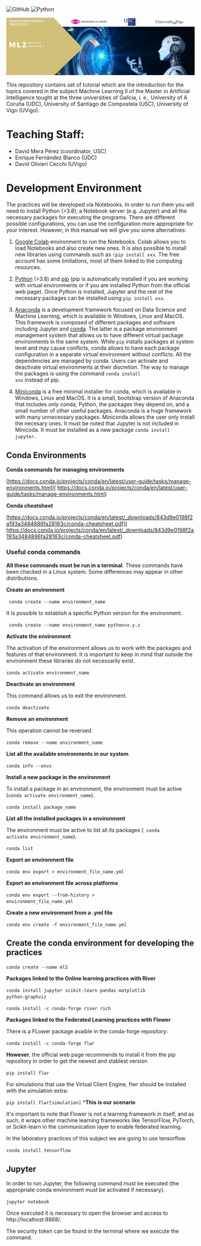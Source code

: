 ![GitHub](https://img.shields.io/github/license/ennanco/MIA_ML1?style=flat-square) ![Python](https://img.shields.io/badge/Python-3.10-blue?logo=Python)

![Banner](img/MLII.png)

This repository contains set of tutorial which are the introduction for the topics covered in the subject Machine Learning II of the Master in Artificial Intelligence tought at the three universities of Galicia, i. e., University of A Coruña (UDC), University of Santiago de Compostela (USC), University of Vigo (UVigo).

# Teaching Staff:
* David Mera Pérez (coordinator, USC)
* Enrique Fernández Blanco (UDC)
* David Olivieri Cecchi (UVigo)


# Development Environment

The practices will be developed via Notebooks. In order to run them you will need to install Python (>3.8), a Notebook server (e.g. Jupyter) and all the necessary packages for executing the programs. There are different possible configurations, you can use the configuration more appropriate for your interest. However, in this manual we will give you some alternatives:


1. [Google Colab](https://colab.research.google.com/) environment to run the Notebooks. Colab allows you to load Notebooks and also create new ones. It is also possible to install new libraries using commands such as <code>!pip install xxx</code>. The free account has some limitations, most of them linked to the computing resources.

2. [Python](https://www.python.org/downloads/) (>3.8) and [pip](https://pip.pypa.io/en/stable/installation/) (pip is automatically installed if you are working with virtual environments or if you are installed Python from the official web page). Once Python is installed, Jupyter and the rest of the necessary packages can be installed using <code>pip install xxx</code>.

3. [Anaconda](https://www.anaconda.com/) is a development framework focused on Data Science and Machine Learning, which is available in Windows, Linux and MacOS. This framework is composed of different packages and software including Jupyter and [conda](https://docs.conda.io/en/latest/). The latter is a package environment management  system that allows us to have different virtual package environments in the same system. While `pip` installs packages at system level and may cause conflicts, conda allows to have each package configuration in a separate virtual environment without conflicts.  All the dependencies are managed by conda. Users can activate and deactivate virtual environments at their discretion. The way to manage the packages is using the command <code>conda install xxx</code> instead of pip.

4. [Miniconda](https://docs.conda.io/en/latest/miniconda.html) is a free minimal installer for conda,  which is available in Windows, Linux and MacOS. It is a small, bootstrap version of Anaconda that includes *only* conda, Python, the packages they depend on, and a small number of other useful packages.
Anaconda is a huge framework with many unnecessary packages. Miniconda allows the user only install the necesary ones.  It must be noted that Jupyter is not included in Minicoda. It must be installed as a new package  <code>conda install jupyter</code>.




## Conda Environments

**Conda commands for managing environments**

[https://docs.conda.io/projects/conda/en/latest/user-guide/tasks/manage-environments.html](
https://docs.conda.io/projects/conda/en/latest/user-guide/tasks/manage-environments.html)

**Conda cheatsheet**

[https://docs.conda.io/projects/conda/en/latest/_downloads/843d9e0198f2a193a3484886fa28163c/conda-cheatsheet.pdf](
https://docs.conda.io/projects/conda/en/latest/_downloads/843d9e0198f2a193a3484886fa28163c/conda-cheatsheet.pdf)


### Useful conda commands

**All these commands must be run in a terminal**. These commands have been checked in a Linux system. Some differences may appear in other distributions.


**Create an environment**

<code> conda create --name environment_name</code>

It is possible to establish a specific Python version for the environment.

<code> conda create --name environment_name python=x.y.z</code>

**Activate the environment**

The activation of the environment allows us to work with the packages and features of that environment. It is important to keep in mind that outside the environment these libraries do not necessarily exist. 

<code>conda activate  environment_name</code>

**Deactivate an environment**

This command allows us to exit the environment. 

<code>conda deactivate</code>

**Remove an environment**

This operation cannot be reversed.

<code>conda remove  --name environment_name</code>

**List all the available environments in our system**

<code>conda info --envs</code>

**Install a new package in the environment**

To install a package in an environment, the environment must be active (<code>conda activate  environment_name</code>).

<code>conda install package_name</code>

**List all the installed packages in a environment**

The environment must be active to list all its packages (<code> conda activate  environment_name</code>).

<code>conda list</code>

**Export an environment file**

<code>conda env export > environment_file_name.yml</code>

**Export an environment file across platforms**

<code>conda env export --from-history > environment_file_name.yml</code>

**Create a new environment from a .yml file**

<code>conda env create -f environment_file_name.yml</code>

## Create the conda environment for developing the practices

<code>conda create --name ml2</code>

**Packages linked to the Online learning practices with River**

<code>conda install jupyter scikit-learn pandas matplotlib python-graphviz</code>

<code>conda install -c conda-forge river rich</code>

**Packages linked to the Federated Learning practices with Flower**

There is a FLower package avaible in the conda-forge repository:

<code>conda install -c conda-forge flwr</code>

**However**, the official web page recommends to install it from the pip repository in order to get the newest and stablest version

<code>pip install flwr</code>

For simulations that use the Virtual Client Engine, flwr should be installed with the simulation extra:

<code>pip install flwr[simulation]</code> ***This is our scenario**

It's important to note that Flower is not a learning framework in itself, and as such, it wraps other machine learning frameworks like TensorFlow, PyTorch, or Scikit-learn in the communication layer to enable federated learning.

In the laboratory practices of this subject we are going to use tensorflow


<code>conda install tensorflow</code>


## Jupyter 

In order to run Jupyter, the following command must be executed (the appropriate conda environment must be activated if necessary).

<code>jupyter notebook</code>

Once executed it is necessary to open the browser and access to  http://localhost:8888/. 

The security token can be found in the terminal where we execute the command.
